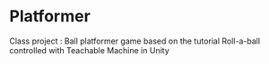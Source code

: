 # Platformer

Class project : Ball platformer game based on the tutorial Roll-a-ball controlled with Teachable Machine in Unity
